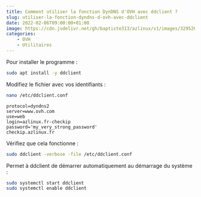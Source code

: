 ```yaml
---
title: Comment utiliser la fonction DynDNS d'OVH avec ddclient ?
slug: utiliser-la-fonction-dyndns-d-ovh-avec-ddclient
date: 2022-02-06T09:00:00+01:00
image: https://cdn.jsdelivr.net/gh/baptiste313/azlinux/v1/images/3295268/raw.webp
categories:
    - OVH
    - Utilitaires
--- 
```


Pour installer le programme :

```bash
sudo apt install -y ddclient
```

Modifiez le fichier avec vos identifiants :

```bash
nano /etc/ddclient.conf
```

```
protocol=dyndns2
server=www.ovh.com
use=web
login=azlinux.fr-checkip
password='my_very_strong_password'
checkip.azlinux.fr
```

Vérifiez que cela fonctionne :

```bash
sudo ddclient -verbose -file /etc/ddclient.conf
```

Permet à ddclient de démarrer automatiquement au démarrage du système :

```bash
sudo systemctl start ddclient
sudo systemctl enable ddclient
```
